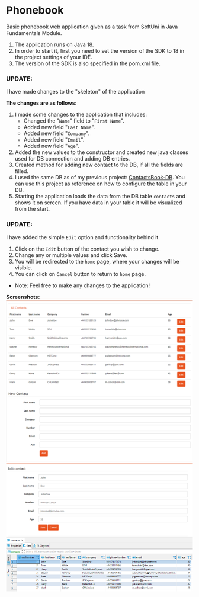 # Phonebook

<p>

Basic phonebook web application given as a task from SoftUni in Java Fundamentals Module.</br>


1. The application runs on Java 18.
2. In order to start it, first you need to set the version of the SDK to 18 in the project settings of your IDE.</br>
3. The version of the SDK is also specified in the pom.xml file.</br>

</p>
<p>

### UPDATE:</br>

I have made changes to the "skeleton" of the application 

**The changes are as follows:**
1. I made some changes to the application that includes:
   * Changed the "``Name``" field to "``First Name``".
   * Added new field "``Last Name``".
   * Added new field "``Company``".
   * Added new field "``Email``".
   * Added new field "``Age``".
2. Added the new values to the constructor and created new java classes used for DB connection and adding DB entries.
3. Created method for adding new contact to the DB, if all the fields are filled.
4. I used the same DB as of my previous project: [ContactsBook-DB](https://github.com/NMKrastev/ContactsBook-DB). You can use this project as reference on how to configure the table in your DB.
5. Starting the application loads the data from the DB table ``contacts`` and shows it on screen. If you have data in your table it will be visualized from the start.
</p>

### UPDATE:
I have added the simple ``Edit`` option and functionality behind it.
1. Click on the ``Edit`` button of the contact you wish to change.
2. Change any or multiple values and click Save.
3. You will be redirected to the ``home`` page, where your changes will be visible.
4. You can click on ``Cancel`` button to return to ``home`` page.

* Note: Feel free to make any changes to the application!

**Screenshots:**
![phoneBookScreenshot](https://github.com/NMKrastev/phonebook/blob/main/screenshots/Phonebook.png?raw=true "phonebook")
![editContactScreenshot](https://github.com/NMKrastev/phonebook/blob/main/screenshots/editContact.png?raw=true "editContact")
![DBEntryScreenshot](https://github.com/NMKrastev/phonebook/blob/main/screenshots/DBEntries.PNG?raw=true "DBEntries")